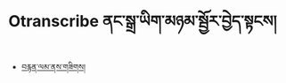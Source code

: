 
# Otranscribe ནང་སྒྲ་ཡིག་མཉམ་སྦྱོར་བྱེད་སྟངས།

- [བརྙན་ལམ་ནས་གཟིགས། ](https://www.youtube.com/watch?v=XthqK15Q9yE)
